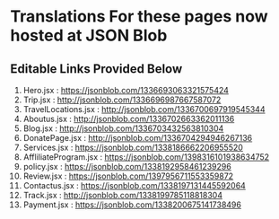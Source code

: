 # Translations For these pages now hosted at JSON Blob
## Editable Links Provided Below
1. Hero.jsx : https://jsonblob.com/1336693063321575424
2. Trip.jsx : http://jsonblob.com/1336696987667587072
3. TravelLocations.jsx : http://jsonblob.com/1336700697919545344
4. Aboutus.jsx : http://jsonblob.com/1336702663362011136
5. Blog.jsx : http://jsonblob.com/1336703432563810304
6. DonatePage.jsx : http://jsonblob.com/1336704294946267136
7. Services.jsx : https://jsonblob.com/1338186662206955520
8. AffliliateProgram.jsx : https://jsonblob.com/1398316101938634752
9. policy.jsx : https://jsonblob.com/1338192958461239296
10. Review.jsx : https://jsonblob.com/1397956711553359872
11. Contactus.jsx : https://jsonblob.com/1338197131445592064
12. Track.jsx : http://jsonblob.com/1338199785118818304
13. Payment.jsx : https://jsonblob.com/1338200675141738496